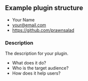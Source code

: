 ## Example plugin structure

* Your Name
* your@email.com
* https://github.com/prawnsalad

### Description
The description for your plugin.

* What does it do? 
* Who is the target audience?
* How does it help users?
